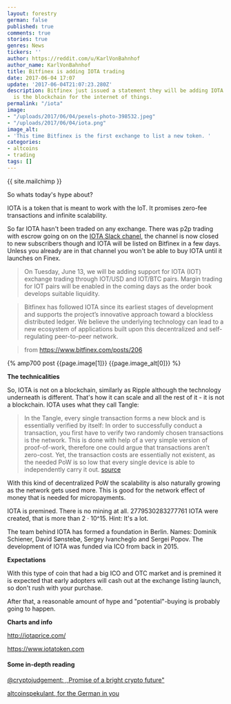```yaml
---
layout: forestry
german: false
published: true
comments: true
stories: true
genres: News
tickers: ''
author: https://reddit.com/u/KarlVonBahnhof
author_name: KarlVonBahnhof
title: Bitfinex is adding IOTA trading
date: 2017-06-04 17:07
update: '2017-06-04T21:07:23.280Z'
description: Bitfinex just issued a statement they will be adding IOTA pairs. IOTA
  is the blockchain for the internet of things.
permalink: "/iota"
image:
- "/uploads/2017/06/04/pexels-photo-398532.jpeg"
- "/uploads/2017/06/04/iota.png"
image_alt:
- 'This time Bitfinex is the first exchange to list a new token. '
categories:
- altcoins
- trading
tags: []
---
```


{{ site.mailchimp }}

So whats today's hype about?

IOTA is a token that is meant to work with the IoT. It promises zero-fee transactions and infinite scalability.

So far IOTA hasn't been traded on any exchange. There was p2p trading with escrow going on on the [IOTA Slack chanel](http://slack.iota.org), the channel is now closed to new subscribers though and IOTA will be listed on Bitfinex in a few days. Unless you already are in that channel you won't be able to buy IOTA until it launches on Finex.

> On Tuesday, June 13, we will be adding support for IOTA (IOT) exchange trading through IOT/USD and IOT/BTC pairs. Margin trading for IOT pairs will be enabled in the coming days as the order book develops suitable liquidity.

> Bitfinex has followed IOTA since its earliest stages of development and supports the project’s innovative approach toward a blockless distributed ledger. We believe the underlying technology can lead to a new ecosystem of applications built upon this decentralized and self-regulating peer-to-peer network.

> from https://www.bitfinex.com/posts/206

{% amp700 post {{page.image[1]}} {{page.image_alt[0]}} %}

**The technicalities**

So, IOTA is not on a blockchain, similarly as Ripple although the technology underneath is different. That's how it can scale and all the rest of it - it is not a blockchain. IOTA uses what they call Tangle:

> In the Tangle, every single transaction forms a new block and is essentially verified by itself: In order to successfully conduct a transaction, you first have to verify two randomly chosen transactions is the network. This is done with help of a very simple version of proof-of-work, therefore one could argue that transactions aren’t zero-cost. Yet, the transaction costs are essentially not existent, as the needed PoW is so low that every single device is able to independently carry it out. [source](https://medium.com/@cryptojudgement/iota-promise-of-a-bright-crypto-future-6b7517349e32)

With this kind of decentralized PoW the scalability is also naturally growing as the network gets used more. This is good for the network effect of money that is needed for micropayments.

IOTA is premined. There is no mining at all. 2779530283277761 IOTA were created, that is more than 2 &middot; 10^15. Hint: It's a lot.

The team behind IOTA has formed a foundation in Berlin. Names: Dominik Schiener, David Sønstebø, Sergey Ivancheglo and Sergei Popov. The development of IOTA was funded via ICO from back in 2015.

**Expectations**

With this type of coin that had a big ICO and OTC market and is premined it is expected that early adopters will cash out at the exchange listing launch, so don't rush with your purchase.

After that, a reasonable amount of hype and "potential"-buying is probably going to happen.

**Charts and info**

http://iotaprice.com/

https://www.iotatoken.com

#### Some in-depth reading

[@cryptojudgement: ,,Promise of a bright crypto future"](https://medium.com/@cryptojudgement/iota-promise-of-a-bright-crypto-future-6b7517349e32)

[altcoinspekulant, for the German in you](https://altcoinspekulant.wordpress.com/category/iota/)
